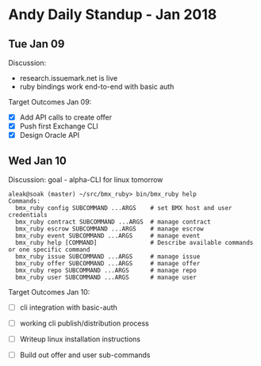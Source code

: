 # Andy Daily Standup - Jan 2018

Tue Jan 09
----------------------------------------------

Discussion:
- research.issuemark.net is live
- ruby bindings work end-to-end with basic auth

Target Outcomes Jan 09:
- [x] Add API calls to create offer
- [x] Push first Exchange CLI
- [x] Design Oracle API

Wed Jan 10
----------------------------------------------

Discussion: goal - alpha-CLI for linux tomorrow

    aleak@soak (master) ~/src/bmx_ruby> bin/bmx_ruby help
    Commands:
      bmx_ruby config SUBCOMMAND ...ARGS    # set BMX host and user credentials
      bmx_ruby contract SUBCOMMAND ...ARGS  # manage contract
      bmx_ruby escrow SUBCOMMAND ...ARGS    # manage escrow
      bmx_ruby event SUBCOMMAND ...ARGS     # manage event
      bmx_ruby help [COMMAND]               # Describe available commands or one specific command
      bmx_ruby issue SUBCOMMAND ...ARGS     # manage issue
      bmx_ruby offer SUBCOMMAND ...ARGS     # manage offer
      bmx_ruby repo SUBCOMMAND ...ARGS      # manage repo
      bmx_ruby user SUBCOMMAND ...ARGS      # manage user

Target Outcomes Jan 10:
- [ ] cli integration with basic-auth
- [ ] working cli publish/distribution process
- [ ] Writeup linux installation instructions
- [ ] Build out offer and user sub-commands

